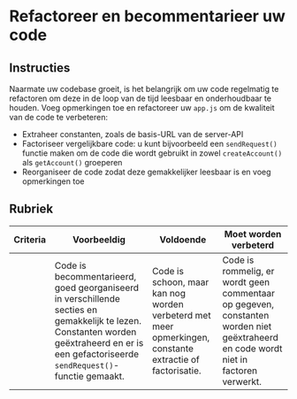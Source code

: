 # Refactoreer en becommentarieer uw code

## Instructies

Naarmate uw codebase groeit, is het belangrijk om uw code regelmatig te refactoren om deze in de loop van de tijd leesbaar en onderhoudbaar te houden. Voeg opmerkingen toe en refactoreer uw `app.js` om de kwaliteit van de code te verbeteren:

- Extraheer constanten, zoals de basis-URL van de server-API
- Factoriseer vergelijkbare code: u kunt bijvoorbeeld een `sendRequest()` functie maken om de code die wordt gebruikt in zowel `createAccount()` als `getAccount()` groeperen
- Reorganiseer de code zodat deze gemakkelijker leesbaar is en voeg opmerkingen toe

## Rubriek

| Criteria | Voorbeeldig                                                                                                                                                     | Voldoende                                                                                          | Moet worden verbeterd                                                                     |
| -------- | ------------------------------------------------------------------------------------------------------------------------------------------------------------- | ------------------------------------------------------------------------------------------------- | ------------------------------------------------------------------------------------- |
|          | Code is becommentarieerd, goed georganiseerd in verschillende secties en gemakkelijk te lezen. Constanten worden geëxtraheerd en er is een gefactoriseerde `sendRequest()`-functie gemaakt. | Code is schoon, maar kan nog worden verbeterd met meer opmerkingen, constante extractie of factorisatie. | Code is rommelig, er wordt geen commentaar op gegeven, constanten worden niet geëxtraheerd en code wordt niet in factoren verwerkt. |
